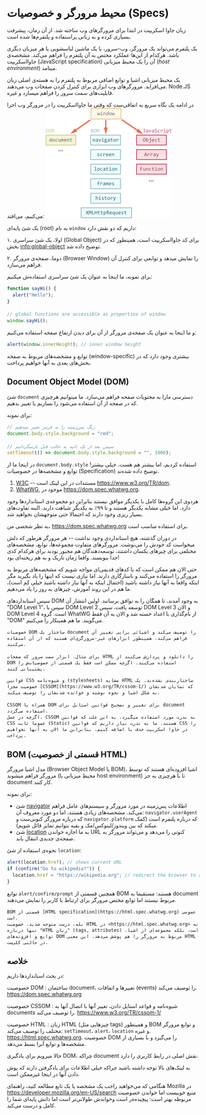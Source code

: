 # محیط مرورگر و خصوصیات (Specs)

زبان جاوا اسکریپت در ابتدا برای مرورگر‌های وب ساخته شد. از آن زمان، پیشرفت بسیاری کرده و به زبانی پراستفاده و پلتفرم‌ها شده است‌.
 
یک پلتفرم می‌تواند یک مرورگر، وب-سرور، یا یک ماشین لباسشویی  یا هر میزبان دیگری باشد. هرکدام از این‌ها عملکرد مختص به آن پلتفرم را فراهم می‌کند. مشخصه‌ی جاوااسکریپت (JavaScript specification) آن را یک محیط میزبانی (*host environment*) مینامد.

یک محیط میزبانی اشیا و توابع اضافی مربوط به پلتفرم را به هسته‌ی اصلی زبان می‌افزاید. مرورگرهای وب ابزاری برای کنترل کردن صفحات وب می‌دهند. Node.JS قابلیت‌های سمت سرور را فراهم میسازد و غیره.

در ادامه یک نگاه سریع به اتفاقی‌ست که وقتی ما جاوااسکریپت را در مرورگر وب اجرا می‌کنیم، می‌افتد:
![](windowObjects.png)

یک شئ پایه‌‌ای (root) به نام `window` داریم که دو نقش دارد:

۱. اولا، یک شئ سراسری (Global Object) برای کد جاوااسکریپت است، همینطور که در بخش <info:global-object> توضیح داده‌ شد.

۲. دوما، صفحه‌ی مرورگر (Browser Window) را نمایش میدهد و توابعی برای کنترل آن فراهم می‌سازد.

برای نمونه، ما اینجا به عنوان یک شئ سراسری استفاده‌ش میکنیم:

```js run
function sayHi() {
  alert("Hello");
}

// global functions are accessible as properties of window
window.sayHi();
```

و ما اینجا به عنوان یک صفحه‌ی مرورگر از آن برای دیدن ارتفاع صفحه استفاده می‌کنیم:
```js run
alert(window.innerHeight); // inner window height
```

توابع و مشخصه‌های مربوط به صفحه (window-specific) بیشتری وجود دارد که در بخش‌های بعدی به آنها خواهیم پرداخت. 
## Document Object Model (DOM)

شئ `document` دسترسی مارا به محتویات صفحه فراهم می‌سازد. ما میتوانیم هرچیزی که در صفحه‌ از آن استفاده می‌شود را بسازیم یا تغییر بدهیم.

برای نمونه:
```js run
// رنگ پس‌زمینه را به قرمز تغییر میدهیم
document.body.style.background = "red";

// سپس بعد از یک ثانیه به حالت قبل بازمیگردانیم
setTimeout(() => document.body.style.background = "", 1000);
```

در اینجا ما از `document.body.style` استفاده کردیم، اما بیشتر هم هست. خیلی بیشتر! توابع و مشخصه‌ها در خصوصیات (Specification) توضیح داده شده‌ند.
1. [W3C](https://en.wikipedia.org/wiki/World_Wide_Web_Consortium) -- مستندات در این لینک است <https://www.w3.org/TR/dom>.
2. [WhatWG](https://en.wikipedia.org/wiki/WHATWG), موجود در <https://dom.spec.whatwg.org>.

هردوی این گروه‌ها کامل با یکدیگر موافق نیستند بنابراین دو مجموعه‌ی استانداردها وجود دارد. اما خیلی مشابه یکدیگر هستند و تا ۹۹٪ به یکدیگر شباهت دارند. البته تفاوت‌های بسیار ریزی وجود دارند که احتمالا حتی متوجهشان نخواهید شد.

به نظر شخصی من، <https://dom.spec.whatwg.org> برای استفاده مناسب است.

در دوران گذشته، هیچ استانداردی وجود نداشت -- هر مرورگر هرطور که دلش میخواست کد خودش را می‌نوشت. مرورگرهای متفاوت مجموعه‌ها، توابع، مشخصه‌های مختلفی برای چیزهای یکسان داشتند، توسعه‌دهندگان هم مجبور بودند برای هرکدام کدی جدا بنویسند. واقعا زمان تاریک و به هم ریخته‌ای بود!

حتی الان هم ممکن است که با کدهای قدیمی‌ای مواجه شویم که مشخصه‌های مربوط به مرورگر را استفاده می‌کنند و ناسازگاری دارند. اما نیازی نیست که اینها را یاد بگیرید مگر اینکه واقعا به آنها نیاز داشته باشید (احتمال اینکه به آنها نیاز داشته باشید خیلی کم است)، ما هم در این روند آموزش، چیزهای به روز را یاد می‌دهیم. 

سپس استاندارد‌های DOM به وجود آمدند، تا همگان را به توافق برسانند. اولین انتشار آن "DOM Level 1"، سپس با DOM Level 2 توسعه یافت، سپس DOM Level 3 و الان DOM Level 4 است. گروه WhatWG از نام‌گذاری با اعداد خسته شد و الان به آن فقط "DOM" می‌گویند. ما هم همینکار را می‌کنیم.
```smart header="DOM فقط برای مرورگرها نیست"
خصوصیات DOM ساختار یک document را توصیف می‌کند و اشیائی برایی تغییر آن فراهم می‌کند. همینطور ابزارهای غیر-مرورگری‌ای هستند که از آن استفاده می‌کنند.

برای مثال، ابزار سمت سرور که صفحات HTML را دانلود و پردازش می‌کنند از DOM استفاده ‌می‌کنند. اگرچه ممکن است فقط یک قسمتی از خصوصیات‌ش را پشتیبانی کنند.
```

```smart header="CSSOM برای استایل دادن"
قوانین CSS و شیوه‌نامه (stylesheets) مشابه HTML ساختاربندی نشده‌ند. یک خصوصیت مجزا [CSSOM](https://www.w3.org/TR/cssom-1/) که نمایان شدنشان به شکل اشیا و نحوه نوشته و خوانده شدنشان را توصیف میکند.

CSSOM همراه با DOM برای تغییر و تصحیح قوانین استایل برای document استفاده می‌گردد.
اگرچه در عمل، CSSOM به ندرت مورد استفاده‌ میگیرد، به این علت که قوانین CSS عموما ثابت (Static) هستند. ما به ندرت نیاز داریم که قوانین CSS را در جاوا اسکریپت حذف یا اضافه کنیم، بنابراین ما الان به آنها نخواهیم پرداخت.
```

## BOM (قسمتی از خصوصیت HTML)

مدل اشیا مرورگر (Browser Object Model یا BOM)، اشیا افزوده‌ای هستند که توسط مرورگر فراهم میشوند (محیط میزبانی یا host environment) تا با هرچیزی به جز document کار کنند. 

برای نمونه:

- شئ [navigator](mdn:api/Window/navigator) اطلاعات پس‌زمینه در مورد مرورگر و سیستم‌های عامل فراهم می‌کند. مشخصه‌های زیادی هستند، اما دو مورد معروف آن: `navigator.userAgent` که درباره مرورگر کنونی‌ست و `navigator.platform` که درباره پلتفرم است (کمک میکند که بین ویندوز/لینوکس/مک و بقیه بتوانیم تمایز قائل شویم).
- شئ [location](mdn:api/Window/location) به ما اجازه خواندن URL کنونی را می‌دهد و می‌تواند مرورگر به صفحه‌ی جدیدی انتقال یابد.

نحوه‌ی استفاده از شئ `location`:

```js run
alert(location.href); // shows current URL
if (confirm("Go to wikipedia?")) {
  location.href = "https://wikipedia.org"; // redirect the browser to another URL
}
```

توابع `alert/confirm/prompt` همچنین قسمتی از BOM هستند: مستقیما به document مربوط نیستند اما توابع مختص مرورگر برای ارتباط با کاربر را نمایش می‌دهند. 

```smart header="HTML خصوصیت"
BOM قسمتی از [HTML specification](https://html.spec.whatwg.org) عمومی است.
بله، درست متوجه‌ شدید. خصوصیت HTML در <https://html.spec.whatwg.org> نه تنها درباره "HTML زبان" (tags, attributes) است، بلکه مجموعه‌ای از اشیا، توابع و افزونه‌های DOM مربوط به مرورگر را هم پوشش می‌دهد. این معنی HTML در حالتی کلی‌ست.
```

## خلاصه

در بحث استانداردها داریم:

خصوصیت DOM
: ساختمان document، تغییرها و اتفاقات (events) را توصیف می‌کند. <https://dom.spec.whatwg.org> 

خصوصیت CSSOM
: شیوه‌نامه و قواعد استایل دادن، تغییر آنها با اتصال آنها به documents را توصیف می‌کند. <https://www.w3.org/TR/cssom-1/> 

خصوصیت HTML
: زبان HTML (چیزهایی مثل tags) و همینطور BOM و توابع مرورگر مختلف را توصیف می‌کند: `setTimeout`، `alert`، `location` و غیره. <https://html.spec.whatwg.org>. خصوصیت DOM را می‌گیرد و با بسیاری از مشخصه‌ها و توابع آنرا بسط می‌دهد.

حالا میرویم برای یادگیری DOM، چراکه document نقش اصلی در رابط کاربری را دارد.

به لینک‌های بالا توجه داشته باشید چراکه خیلی اطلاعات برای یادگرفتن دارند که پوش دادن آنها در اینجا غیرممکن است.

هنگامی که می‌خواهید راجب یک مشخصه یا یک تابع مطالعه کنید، راهنمای Mozilla در <https://developer.mozilla.org/en-US/search> منبع خوبیست اما خواندن خصوصیت مربوطه بهتر است: پیچیده‌ةر است وخواندش طولانی‌تر است اما دانش پایه‌ای شما را کامل و درست می‌کند.
